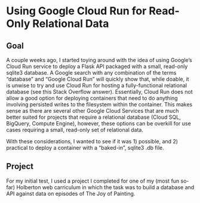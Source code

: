 # Using Google Cloud Run for Read-Only Relational Data

## Goal

A couple weeks ago, I started toying around with the idea of using Google’s Cloud Run service to deploy a Flask API packaged with a small, read-only sqlite3 database. A Google search with any combination of the terms “database” and “Google Cloud Run” will quickly show that, while doable, it is unwise to try and use Cloud Run for hosting a fully-functional relational database (see this Stack Overflow answer). Essentially, Cloud Run does not allow a good option for deploying containers that need to do anything involving persisted writes to the filesystem within the container. This makes sense as there are several other Google Cloud Services that are much better suited for projects that require a relational database (Cloud SQL, BigQuery, Compute Engine), however, these options can be overkill for use cases requiring a small, read-only set of relational data.

With these considerations, I wanted to see if it was 1) possible, and 2) practical to deploy a container with a “baked-in”, sqlite3 .db file.

## Project

For my initial test, I used a project I completed for one of my (most fun so-far) Holberton web carriculum in which the task was to build a database and API against data on episodes of The Joy of Painting. 
